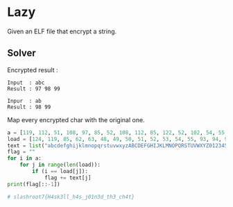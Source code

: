 # Lazy
Given an ELF file that encrypt a string.

## Solver
Encrypted result :
```
Input  : abc
Result : 97 98 99

Inpur  : ab
Result : 98 99
```
Map every encrypted char with the original one.
```py
a = [119, 112, 51, 108, 97, 85, 52, 108, 112, 85, 122, 52, 102, 54, 55, 106, 85, 113, 51, 108, 85, 104, 104, 52, 105, 113, 51, 76, 124, 48, 112, 101, 101, 114, 108, 113, 99, 104, 113]
load = [124, 119, 85, 62, 63, 48, 49, 50, 51, 52, 53, 54, 55, 93, 94, 95, 77, 78, 79, 80, 81, 82, 83, 84, 69, 70, 71, 72, 73, 74, 75, 76, 64, 88, 89, 90, 65, 66, 67, 125, 126, 127, 109, 110, 111, 112, 113, 114, 115, 116, 101, 102, 103, 104, 105, 106, 107, 108, 96, 120, 121,122, 97, 98, 99][::-1]
text = list("abcdefghijklmnopqrstuvwxyzABCDEFGHIJKLMNOPQRSTUVWXYZ0123456789_}{")
flag = ""
for i in a:
    for j in range(len(load)):
        if (i == load[j]):
            flag += text[j]
print(flag[::-1])

# slashroot7{H4sk3ll_h4s_j01n3d_th3_ch4t}
```
